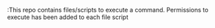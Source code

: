 :This repo contains files/scripts to execute a command. Permissions to execute has been added to each file script
